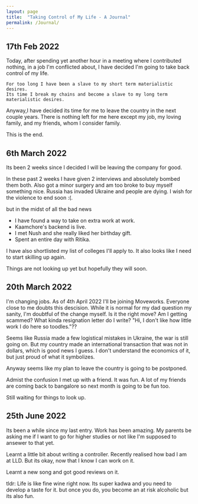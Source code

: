 ```yaml
---
layout: page
title:  "Taking Control of My Life - A Journal"
permalink: /Journal/
---
```


## 17th Feb 2022

Today, after spending yet another hour in a meeting where I contributed nothing, in a job I'm conflicted about, I have decided I'm going to take back control of my life.

```
For too long I have been a slave to my short term materialistic desires. 
Its time I break my chains and become a slave to my long term materialistic desires.
```

Anyway,I have decided its time for me to leave the country in the next couple years. 
There is nothing left for me here except my job, my loving family, and my friends, whom I consider family.

This is the end.


## 6th March 2022

Its been 2 weeks since I decided I will be leaving the company for good.

In these past 2 weeks I have given 2 interviews and absolutely bombed them both.
Also got a minor surgery and am too broke to buy myself something nice. Russia has invaded Ukraine and people are dying. I wish for the violence to end soon :(.

but in the midst of all the bad news 
- I have found a way to take on extra work at work.
- Kaamchore's backend is live.
- I met Nush and she really liked her birthday gift.
- Spent an entire day with Ritika.

I have also shortlisted my list of colleges I'll apply to.
It also looks like I need to start skilling up again.

Things are not looking up yet but hopefully they will soon.

## 20th March 2022

I'm changing jobs. As of 4th April 2022 I'll be joining Moveworks. Everyone close to me doubts this descision. While it is normal for my dad question my sanity, I'm doubtful of the change myself.
Is it the right move? Am I getting scammed? What kinda resignation letter do I write?
"Hi, I don't like how little work I do here so toodles."??

Seems like Russia made a few logistical mistakes in Ukraine, the war is still going on. But my country made an international transaction that was not in dollars, which is good news I guess. I don't understand the economics of it, but just proud of what it symbolizes. 

Anyway seems like my plan to leave the country is going to be postponed.

Admist the confusion I met up with a friend. It was fun.
A lot of my friends are coming back to bangalore so next month is going to be fun too.

Still waiting for things to look up.

## 25th June 2022

Its been a while since my last entry. Work has been amazing.
My parents be asking me if I want to go for higher studies or not like I'm supposed to ansewer to that yet.

Learnt a little bit about writing a controller. Recently realised how bad I am at LLD.
But its okay, now that I know I can work on it.

Learnt a new song and got good reviews on it.

tldr: Life is like fine wine right now. Its super kadwa and you need to develop a taste for it. but once you do, you become an at risk alcoholic but its also fun.

